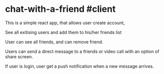 # chat-with-a-friend #client

This is a simple react app, that allows user create account, 

See all exitising users and add them to his/her friends list

User can see all friends, and can remove friend. 

Users can send a direct message to a friends or video call with an option of share screen.

If user is login, user get a push notification when a new message arrives.
